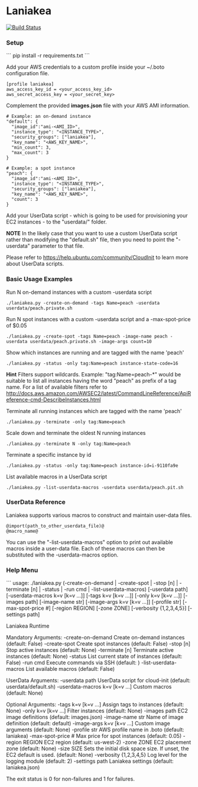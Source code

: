 Laniakea
========

[![Build 
Status](https://api.travis-ci.org/MozillaSecurity/laniakea.svg)](https://travis-ci.org/MozillaSecurity/laniakea)

<h3>Setup</h3>
```
pip install -r requirements.txt
```

Add your AWS credentials to a custom profile inside your ~/.boto configuration file.
```
[profile laniakea]
aws_access_key_id = <your_access_key_id>
aws_secret_access_key = <your_secret_key>
```

Complement the provided **images.json** file with your AWS AMI information.
```
# Example: an on-demand instance
"default": {
  "image_id":"ami-<AMI_ID>",
  "instance_type": "<INSTANCE_TYPE>",
  "security_groups": ["laniakea"],
  "key_name": "<AWS_KEY_NAME>",
  "min_count": 3,
  "max_count": 3
}

# Example: a spot instance
"peach": {
  "image_id":"ami-<AMI_ID>",
  "instance_type": "<INSTANCE_TYPE>",
  "security_groups": ["laniakea"],
  "key_name": "<AWS_KEY_NAME>",
  "count": 3
}
```

Add your UserData script - which is going to be used for provisioning your EC2 instances - to the "userdata/" folder.

**NOTE**
In the likely case that you want to use a custom UserData script rather than modifying the "default.sh" file, then you need to point the "-userdata" parameter to that file.

Please refer to https://help.ubuntu.com/community/CloudInit to learn more about UserData scripts.


<h3>Basic Usage Examples</h3>

Run N on-demand instances with a custom -userdata script
```
./laniakea.py -create-on-demand -tags Name=peach -userdata userdata/peach.private.sh
```

Run N spot instances with a custom -userdata script and a -max-spot-price of $0.05
```
./laniakea.py -create-spot -tags Name=peach -image-name peach -userdata userdata/peach.private.sh -image-args count=10
```

Show which instances are running and are tagged with the name 'peach'
```
./laniakea.py -status -only tag:Name=peach instance-state-code=16
```

**Hint** Filters support wildcards. Example: "tag:Name=peach-*" would be suitable to list all instances having the  word "peach" as prefix of a tag name. For a list of available filters refer to http://docs.aws.amazon.com/AWSEC2/latest/CommandLineReference/ApiReference-cmd-DescribeInstances.html

Terminate all running instances which are tagged with the name 'peach'
```
./laniakea.py -terminate -only tag:Name=peach
```

Scale down and terminate the oldest N running instances
```
./laniakea.py -terminate N -only tag:Name=peach
```

Terminate a specific instance by id
```
./laniakea.py -status -only tag:Name=peach instance-id=i-9110fa9e
```

List available macros in a UserData script
```
./laniakea.py -list-userdata-macros -userdata userdata/peach.pit.sh
```

<h3>UserData Reference</h3>

Laniakea supports various macros to construct and maintain user-data files.
```
@import(path_to_other_userdata_file)@
@macro_name@
```
You can use the "-list-userdata-macros" option to print out available macros inside a user-data file. Each of these macros can then be substituted with the -userdata-macros option.


<h3>Help Menu</h3>
```
usage: ./laniakea.py
   (-create-on-demand | -create-spot | -stop [n] | -terminate [n] | -status | -run cmd | -list-userdata-macros)
   [-userdata path] [-userdata-macros k=v [k=v ...]]
   [-tags k=v [k=v ...]] [-only k=v [k=v ...]]
   [-images path] [-image-name str]
   [-image-args k=v [k=v ...]] [-profile str]
   [-max-spot-price #] [-region REGION] [-zone ZONE]
   [-verbosity {1,2,3,4,5}] [-settings path]

Laniakea Runtime

Mandatory Arguments:
  -create-on-demand     Create on-demand instances (default: False)
  -create-spot          Create spot instances (default: False)
  -stop [n]             Stop active instances (default: None)
  -terminate [n]        Terminate active instances (default: None)
  -status               List current state of instances (default: False)
  -run cmd              Execute commands via SSH (default: )
  -list-userdata-macros
                        List available macros (default: False)

UserData Arguments:
  -userdata path        UserData script for cloud-init (default:
                        userdata/default.sh)
  -userdata-macros k=v [k=v ...]
                        Custom macros (default: None)

Optional Arguments:
  -tags k=v [k=v ...]   Assign tags to instances (default: None)
  -only k=v [k=v ...]   Filter instances (default: None)
  -images path          EC2 image definitions (default: images.json)
  -image-name str       Name of image definition (default: default)
  -image-args k=v [k=v ...]
                        Custom image arguments (default: None)
  -profile str          AWS profile name in .boto (default: laniakea)
  -max-spot-price #     Max price for spot instances (default: 0.05)
  -region REGION        EC2 region (default: us-west-2)
  -zone ZONE            EC2 placement zone (default: None)
  -size SIZE            Sets the initial disk space size. If unset, the EC2
                        default is used. (default: None)
  -verbosity {1,2,3,4,5}
                        Log level for the logging module (default: 2)
  -settings path        Laniakea settings (default: laniakea.json)

The exit status is 0 for non-failures and 1 for failures.
```
